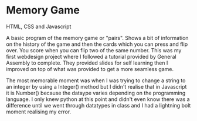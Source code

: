 # Memory Game

HTML, CSS and Javascript

A basic program of the memory game or "pairs". Shows a bit of information on the history of the game and then the cards which you can press and flip over. You score when you can flip two of the same number. 
This was my first webdesign project where I followed a tutorial provided by General Assembly to complete.
They provided slides for self learning then I improved on top of what was provided to get a more seamless game.

The most memorable moment was when I was trying to change a string to an integer by using a Integer() method but I didn't realise that in Javascript it is Number() because the dataype varies depending on the programming language. I only knew python at this point and didn't even know there was a difference until we went through datatypes in class and I had a lightning bolt moment realising my error.
